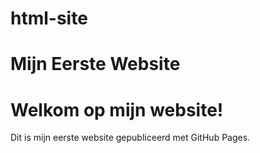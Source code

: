 # html-site
<!DOCTYPE html>
<html lang="en">
<head>
<meta charset="UTF-8">
<meta name="viewport" content="width=device-width,
initial-scale=1.0">
<h1>Mijn Eerste Website</h1>
</head>
<body>
<h1>Welkom op mijn website!</h1>
<p>Dit is mijn eerste website gepubliceerd met GitHub Pages.</p>
</body>
</html>
